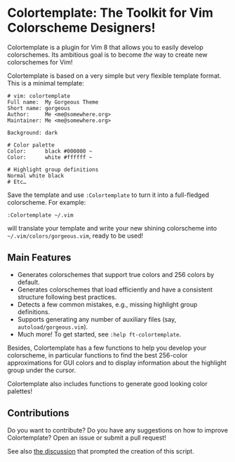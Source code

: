 # Colortemplate: The Toolkit for Vim Colorscheme Designers!

Colortemplate is a plugin for Vim 8 that allows you to easily develop
colorschemes. Its ambitious goal is to become *the* way to create new
colorschemes for Vim!

Colortemplate is based on a very simple but very flexible template format.
This is a minimal template:

```
# vim: colortemplate
Full name:  My Gorgeous Theme
Short name: gorgeous
Author:     Me <me@somewhere.org>
Maintainer: Me <me@somewhere.org>

Background: dark

# Color palette
Color:      black #000000 ~
Color:      white #ffffff ~

# Highlight group definitions
Normal white black
# Etc…
```

Save the template and use `:Colortemplate` to turn it into a full-fledged
colorscheme. For example:

```vim
:Colortemplate ~/.vim
```

will translate your template and write your new shining colorscheme into
`~/.vim/colors/gorgeous.vim`, ready to be used!


## Main Features

- Generates colorschemes that support true colors and 256 colors by default.
- Generates colorschemes that load efficiently and have a consistent structure
  following best practices.
- Detects a few common mistakes, e.g., missing highlight group definitions.
- Supports generating any number of auxiliary files (say,
  `autoload/gorgeous.vim`).
- Much more! To get started, see `:help ft-colortemplate`.

Besides, Colortemplate has a few functions to help you develop your colorscheme,
in particular functions to find the best 256-color approximations for GUI colors
and to display information about the highlight group under the cursor.

Colortemplate also includes functions to generate good looking color palettes!


## Contributions

Do you want to contribute? Do you have any suggestions on how to improve
Colortemplate? Open an issue or submit a pull request!

See also [the discussion](https://github.com/vim/vim/issues/1665) that prompted
the creation of this script.

